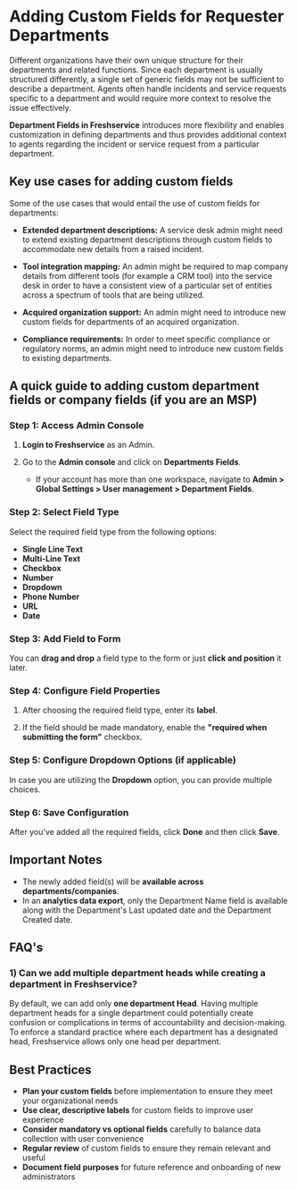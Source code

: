 # Adding Custom Fields for Requester Departments

Different organizations have their own unique structure for their departments and related functions. Since each department is usually structured differently, a single set of generic fields may not be sufficient to describe a department. Agents often handle incidents and service requests specific to a department and would require more context to resolve the issue effectively.

**Department Fields in Freshservice** introduces more flexibility and enables customization in defining departments and thus provides additional context to agents regarding the incident or service request from a particular department.

## Key use cases for adding custom fields

Some of the use cases that would entail the use of custom fields for departments:

- **Extended department descriptions:** A service desk admin might need to extend existing department descriptions through custom fields to accommodate new details from a raised incident.

- **Tool integration mapping:** An admin might be required to map company details from different tools (for example a CRM tool) into the service desk in order to have a consistent view of a particular set of entities across a spectrum of tools that are being utilized.

- **Acquired organization support:** An admin might need to introduce new custom fields for departments of an acquired organization.

- **Compliance requirements:** In order to meet specific compliance or regulatory norms, an admin might need to introduce new custom fields to existing departments.

## A quick guide to adding custom department fields or company fields (if you are an MSP)

### Step 1: Access Admin Console

1. **Login to Freshservice** as an Admin.

2. Go to the **Admin console** and click on **Departments Fields**.
   - If your account has more than one workspace, navigate to **Admin > Global Settings > User management > Department Fields**.

### Step 2: Select Field Type

Select the required field type from the following options:

- **Single Line Text**
- **Multi-Line Text**
- **Checkbox**
- **Number**
- **Dropdown**
- **Phone Number**
- **URL**
- **Date**

### Step 3: Add Field to Form

You can **drag and drop** a field type to the form or just **click and position** it later.

### Step 4: Configure Field Properties

1. After choosing the required field type, enter its **label**.

2. If the field should be made mandatory, enable the **"required when submitting the form"** checkbox.

### Step 5: Configure Dropdown Options (if applicable)

In case you are utilizing the **Dropdown** option, you can provide multiple choices.

### Step 6: Save Configuration

After you've added all the required fields, click **Done** and then click **Save**.

## Important Notes

- The newly added field(s) will be **available across departments/companies**.
- In an **analytics data export**, only the Department Name field is available along with the Department's Last updated date and the Department Created date.

## FAQ's

### 1) Can we add multiple department heads while creating a department in Freshservice?

By default, we can add only **one department Head**. Having multiple department heads for a single department could potentially create confusion or complications in terms of accountability and decision-making. To enforce a standard practice where each department has a designated head, Freshservice allows only one head per department.

## Best Practices

- **Plan your custom fields** before implementation to ensure they meet your organizational needs
- **Use clear, descriptive labels** for custom fields to improve user experience
- **Consider mandatory vs optional fields** carefully to balance data collection with user convenience
- **Regular review** of custom fields to ensure they remain relevant and useful
- **Document field purposes** for future reference and onboarding of new administrators